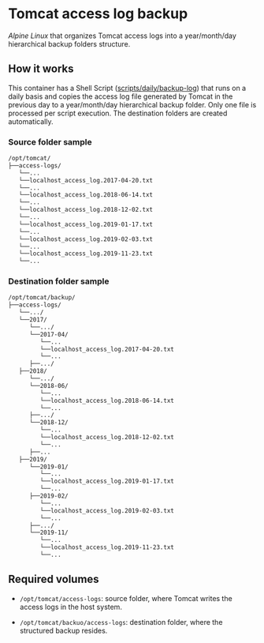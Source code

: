 # Tomcat access log backup

_Alpine Linux_ that organizes Tomcat access logs into a year/month/day hierarchical backup folders structure.

## How it works

This container has a Shell Script ([scripts/daily/backup-log][1]) that runs on a daily basis and copies the access log
file generated by Tomcat in the previous day to a year/month/day hierarchical backup folder. Only one file is processed
per script execution. The destination folders are created automatically.

### Source folder sample

```bash
/opt/tomcat/
├──access-logs/
   └──...
   └──localhost_access_log.2017-04-20.txt
   └──...
   └──localhost_access_log.2018-06-14.txt
   └──...
   └──localhost_access_log.2018-12-02.txt
   └──...
   └──localhost_access_log.2019-01-17.txt
   └──...
   └──localhost_access_log.2019-02-03.txt
   └──...
   └──localhost_access_log.2019-11-23.txt
   └──...
```

### Destination folder sample

```bash
/opt/tomcat/backup/
├──access-logs/
   └──.../
   └──2017/
      └──.../
      └──2017-04/
         └──...
         └──localhost_access_log.2017-04-20.txt
         └──...
      ├──.../
   ├──2018/
      └──.../
      └──2018-06/
         └──...
         └──localhost_access_log.2018-06-14.txt
         └──...
      ├──.../
      └──2018-12/
         └──...
         └──localhost_access_log.2018-12-02.txt
         └──...
      ├──...
   ├──2019/
      └──2019-01/
         └──...
         └──localhost_access_log.2019-01-17.txt
         └──...
      ├──2019-02/
         └──...
         └──localhost_access_log.2019-02-03.txt
         └──...
      ├──.../
      └──2019-11/
         └──...
         └──localhost_access_log.2019-11-23.txt
         └──...
```

## Required volumes

- `/opt/tomcat/access-logs`: source folder, where Tomcat writes the access logs in the host system.

- `/opt/tomcat/backuo/access-logs`: destination folder, where the structured backup resides.

[1]: ./scripts/daily/backup-log
